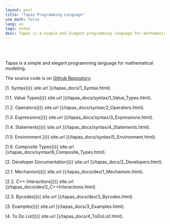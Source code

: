 ```yaml
---
layout: post
title: "Tapas Programming Language"
use_math: false
lang: en
tags: notes
desc: Tapas is a simple and elegant programming language for mathematical modeling. 
---
```


<br><br>

Tapas is a simple and elegant programming language for mathematical modeling. 

The source code is on [Github Repository](https://github.com/zhuanglinsheng/tapas). 

[1. Syntax]({{ site.url }}/tapas_docs/1_Syntax.html). 

&#9;[1.1. Value Types]({{ site.url }}/tapas_docs/syntax/1_Value_Types.html). 

&#9;[1.2. Operators]({{ site.url }}/tapas_docs/syntax/2_Operators.html).

&#9;[1.3. Expressions]({{ site.url }}/tapas_docs/syntax/3_Expressions.html). 

&#9;[1.4. Statements]({{ site.url }}/tapas_docs/syntax/4_Statements.html). 

&#9;[1.5. Environment.]({{ site.url }}/tapas_docs/syntax/5_Environment.html). 

&#9;[1.6. Composite Types]({{ site.url }}/tapas_docs/syntax/6_Composite_Types.html). 

[2. Developer Documentation]({{ site.url }}/tapas_docs/2_Developers.html). 

&#9;[2.1. Mechanism]({{ site.url }}/tapas_docs/dev/1_Mechanism.html). 

&#9;[2.2. C++ Interactions]({{ site.url }}/tapas_docs/dev/2_C++Interactions.html). 

&#9;[2.3. Bycodes]({{ site.url }}/tapas_docs/dev/3_Bycodes.html). 

[3. Examples]({{ site.url }}/tapas_docs/3_Examples.html).

[4. To Do List]({{ site.url }}/tapas_docs/4_ToDoList.html).


